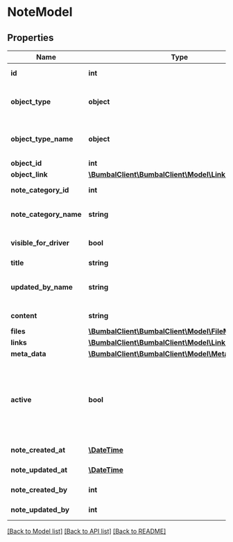 # NoteModel

## Properties
Name | Type | Description | Notes
------------ | ------------- | ------------- | -------------
**id** | **int** | Unique Identifier | [optional] 
**object_type** | **object** | Object type IDs available for this note | [optional] 
**object_type_name** | **object** | Object type names available for this note | [optional] 
**object_id** | **int** | Object ID | [optional] 
**object_link** | [**\BumbalClient\BumbalClient\Model\LinkModel**](LinkModel.md) |  | [optional] 
**note_category_id** | **int** | Note category id | [optional] 
**note_category_name** | **string** | Note category name | [optional] 
**visible_for_driver** | **bool** | Notition is visible in driver App | [optional] 
**title** | **string** | Note title | [optional] 
**updated_by_name** | **string** | Note updated by user full name | [optional] 
**content** | **string** | Note content | [optional] 
**files** | [**\BumbalClient\BumbalClient\Model\FileModel[]**](FileModel.md) |  | [optional] 
**links** | [**\BumbalClient\BumbalClient\Model\LinkModel[]**](LinkModel.md) |  | [optional] 
**meta_data** | [**\BumbalClient\BumbalClient\Model\MetaDataModel[]**](MetaDataModel.md) |  | [optional] 
**active** | **bool** | if active&#x3D;0: note has been removed and is no longer visible in any bumbal interface | [optional] 
**note_created_at** | [**\DateTime**](\DateTime.md) | created_at date time | [optional] 
**note_updated_at** | [**\DateTime**](\DateTime.md) | updated_at date time | [optional] 
**note_created_by** | **int** | created_by user id | [optional] 
**note_updated_by** | **int** | updated_by user id | [optional] 

[[Back to Model list]](../README.md#documentation-for-models) [[Back to API list]](../README.md#documentation-for-api-endpoints) [[Back to README]](../README.md)


